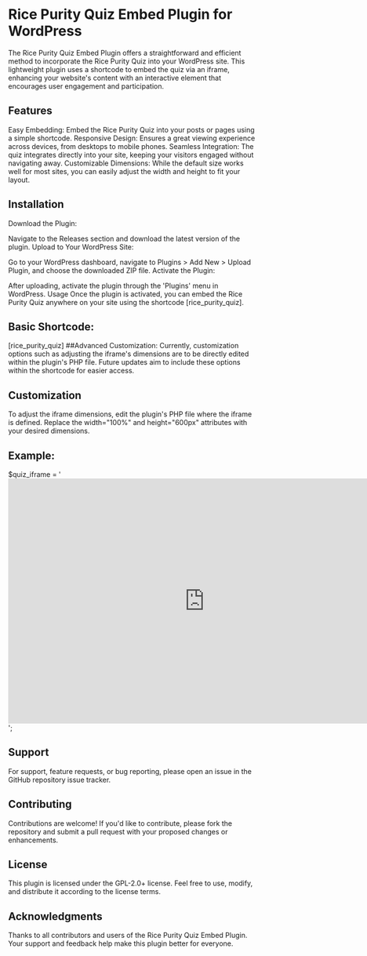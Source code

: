 # Rice Purity Quiz Embed Plugin for WordPress
The Rice Purity Quiz Embed Plugin offers a straightforward and efficient method to incorporate the Rice Purity Quiz into your WordPress site. This lightweight plugin uses a shortcode to embed the quiz via an iframe, enhancing your website's content with an interactive element that encourages user engagement and participation.

## Features
Easy Embedding: Embed the Rice Purity Quiz into your posts or pages using a simple shortcode.
Responsive Design: Ensures a great viewing experience across devices, from desktops to mobile phones.
Seamless Integration: The quiz integrates directly into your site, keeping your visitors engaged without navigating away.
Customizable Dimensions: While the default size works well for most sites, you can easily adjust the width and height to fit your layout.
## Installation
Download the Plugin:

Navigate to the Releases section and download the latest version of the plugin.
Upload to Your WordPress Site:

Go to your WordPress dashboard, navigate to Plugins > Add New > Upload Plugin, and choose the downloaded ZIP file.
Activate the Plugin:

After uploading, activate the plugin through the 'Plugins' menu in WordPress.
Usage
Once the plugin is activated, you can embed the Rice Purity Quiz anywhere on your site using the shortcode [rice_purity_quiz].

## Basic Shortcode:
[rice_purity_quiz]
##Advanced Customization:
Currently, customization options such as adjusting the iframe's dimensions are to be directly edited within the plugin's PHP file. Future updates aim to include these options within the shortcode for easier access.

## Customization
To adjust the iframe dimensions, edit the plugin's PHP file where the iframe is defined. Replace the width="100%" and height="600px" attributes with your desired dimensions.

## Example:

$quiz_iframe = '<iframe src="https://ricepurityytest.com/start-test/" width="800px" height="500px" frameborder="0" allowfullscreen></iframe>';

## Support
For support, feature requests, or bug reporting, please open an issue in the GitHub repository issue tracker.

## Contributing
Contributions are welcome! If you'd like to contribute, please fork the repository and submit a pull request with your proposed changes or enhancements.

## License
This plugin is licensed under the GPL-2.0+ license. Feel free to use, modify, and distribute it according to the license terms.

## Acknowledgments
Thanks to all contributors and users of the Rice Purity Quiz Embed Plugin. Your support and feedback help make this plugin better for everyone.
